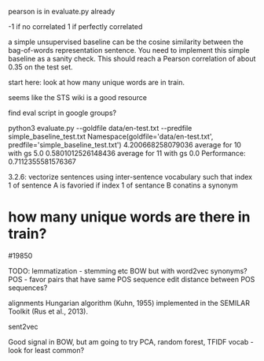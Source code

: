 pearson is in evaluate.py already

-1 if no correlated
1 if perfectly correlated



 a simple unsupervised baseline can be the cosine similarity between the bag-of-words representation sentence. You need to implement this simple baseline as a sanity check. This should reach a Pearson correlation of about 0.35 on the test set.

 start here: look at how many unique words are in train.


 seems like the STS wiki is a good resource

 find eval script in google groups?

python3 evaluate.py --goldfile data/en-test.txt --predfile simple_baseline_test.txt 
Namespace(goldfile='data/en-test.txt', predfile='simple_baseline_test.txt')
4.200668258079036 average for 10 with gs 5.0
0.5801012526148436 average for 11 with gs 0.0
Performance: 0.7112355581576367


3.2.6: vectorize sentences using inter-sentence vocabulary such that index 1 of sentence A is favoried if index 1 of sentance B conatins a synonym

# how many unique words are there in train?
#19850


TODO:
lemmatization - stemming etc
BOW but with word2vec synonyms?
POS - favor pairs that have same POS sequence
	edit distance between POS sequences?

alignments
Hungarian algorithm (Kuhn, 1955) implemented in the SEMILAR Toolkit (Rus et al., 2013).


sent2vec

Good signal in BOW, but am going to try PCA, random forest, TFIDF vocab - look for least common?